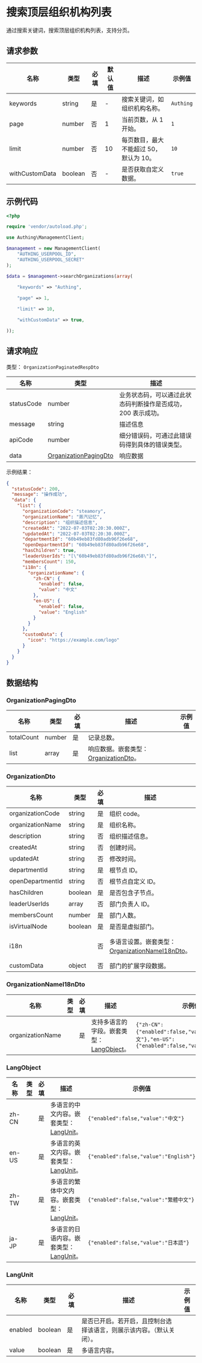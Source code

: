 # 搜索顶层组织机构列表

<!--
  警告⚠️：
  不要直接修改该文档，
  https://github.com/Authing/authing-docs-factory
  使用该项目进行生成
-->

<LastUpdated />

通过搜索关键词，搜索顶层组织机构列表，支持分页。

## 请求参数

| 名称 | 类型 | 必填 | 默认值 | 描述 | 示例值 |
| ---- | ---- | ---- | ---- | ---- | ---- |
| keywords | string  | 是 | - | 搜索关键词，如组织机构名称。  | `Authing` |
| page | number  | 否 | 1 | 当前页数，从 1 开始。  | `1` |
| limit | number  | 否 | 10 | 每页数目，最大不能超过 50，默认为 10。  | `10` |
| withCustomData | boolean  | 否 | - | 是否获取自定义数据。  | `true` |


## 示例代码

```php
<?php

require 'vendor/autoload.php';

use Authing\ManagementClient;

$management = new ManagementClient(
    "AUTHING_USERPOOL_ID",
    "AUTHING_USERPOOL_SECRET"
);

$data = $management->searchOrganizations(array(
  
    "keywords" => "Authing",

    "page" => 1,

    "limit" => 10,

    "withCustomData" => true,

));
```


## 请求响应

类型： `OrganizationPaginatedRespDto`

| 名称 | 类型 | 描述 |
| ---- | ---- | ---- |
| statusCode | number | 业务状态码，可以通过此状态码判断操作是否成功，200 表示成功。 |
| message | string | 描述信息 |
| apiCode | number | 细分错误码，可通过此错误码得到具体的错误类型。 |
| data | <a href="#OrganizationPagingDto">OrganizationPagingDto</a> | 响应数据 |



示例结果：

```json
{
  "statusCode": 200,
  "message": "操作成功",
  "data": {
    "list": {
      "organizationCode": "steamory",
      "organizationName": "蒸汽记忆",
      "description": "组织描述信息",
      "createdAt": "2022-07-03T02:20:30.000Z",
      "updatedAt": "2022-07-03T02:20:30.000Z",
      "departmentId": "60b49eb83fd80adb96f26e68",
      "openDepartmentId": "60b49eb83fd80adb96f26e68",
      "hasChildren": true,
      "leaderUserIds": "[\"60b49eb83fd80adb96f26e68\"]",
      "membersCount": 150,
      "i18n": {
        "organizationName": {
          "zh-CN": {
            "enabled": false,
            "value": "中文"
          },
          "en-US": {
            "enabled": false,
            "value": "English"
          }
        }
      },
      "customData": {
        "icon": "https://example.com/logo"
      }
    }
  }
}
```

## 数据结构


### <a id="OrganizationPagingDto"></a> OrganizationPagingDto

| 名称 | 类型 | 必填 | 描述 | 示例值 |
| ---- |  ---- | ---- | ---- | ---- |
| totalCount | number | 是 | 记录总数。  |  |
| list | array | 是 | 响应数据。嵌套类型：<a href="#OrganizationDto">OrganizationDto</a>。  |  |


### <a id="OrganizationDto"></a> OrganizationDto

| 名称 | 类型 | 必填 | 描述 | 示例值 |
| ---- |  ---- | ---- | ---- | ---- |
| organizationCode | string | 是 | 组织 code。  |  `steamory` |
| organizationName | string | 是 | 组织名称。  |  `蒸汽记忆` |
| description | string | 否 | 组织描述信息。  |  `组织描述信息` |
| createdAt | string | 否 | 创建时间。  |  `2022-07-03T02:20:30.000Z` |
| updatedAt | string | 否 | 修改时间。  |  `2022-07-03T02:20:30.000Z` |
| departmentId | string | 是 | 根节点 ID。  |  `60b49eb83fd80adb96f26e68` |
| openDepartmentId | string | 否 | 根节点自定义 ID。  |  `60b49eb83fd80adb96f26e68` |
| hasChildren | boolean | 是 | 是否包含子节点。  |  `true` |
| leaderUserIds | array | 否 | 部门负责人 ID。  |  `["60b49eb83fd80adb96f26e68"]` |
| membersCount | number | 是 | 部门人数。  |  `150` |
| isVirtualNode | boolean | 是 | 是否是虚拟部门。  |  |
| i18n |  | 否 | 多语言设置。嵌套类型：<a href="#OrganizationNameI18nDto">OrganizationNameI18nDto</a>。  |  `{"organizationName":{"zh-CN":{"enabled":false,"value":"中文"},"en-US":{"enabled":false,"value":"English"}}}` |
| customData | object | 否 | 部门的扩展字段数据。  |  `{"icon":"https://example.com/logo"}` |


### <a id="OrganizationNameI18nDto"></a> OrganizationNameI18nDto

| 名称 | 类型 | 必填 | 描述 | 示例值 |
| ---- |  ---- | ---- | ---- | ---- |
| organizationName |  | 是 | 支持多语言的字段。嵌套类型：<a href="#LangObject">LangObject</a>。  |  `{"zh-CN":{"enabled":false,"value":"中文"},"en-US":{"enabled":false,"value":"English"}}` |


### <a id="LangObject"></a> LangObject

| 名称 | 类型 | 必填 | 描述 | 示例值 |
| ---- |  ---- | ---- | ---- | ---- |
| zh-CN |  | 是 | 多语言的中文内容。嵌套类型：<a href="#LangUnit">LangUnit</a>。  |  `{"enabled":false,"value":"中文"}` |
| en-US |  | 是 | 多语言的英文内容。嵌套类型：<a href="#LangUnit">LangUnit</a>。  |  `{"enabled":false,"value":"English"}` |
| zh-TW |  | 是 | 多语言的繁体中文内容。嵌套类型：<a href="#LangUnit">LangUnit</a>。  |  `{"enabled":false,"value":"繁體中文"}` |
| ja-JP |  | 是 | 多语言的日语内容。嵌套类型：<a href="#LangUnit">LangUnit</a>。  |  `{"enabled":false,"value":"日本語"}` |


### <a id="LangUnit"></a> LangUnit

| 名称 | 类型 | 必填 | 描述 | 示例值 |
| ---- |  ---- | ---- | ---- | ---- |
| enabled | boolean | 是 | 是否已开启。若开启，且控制台选择该语言，则展示该内容。（默认关闭）。  |  |
| value | boolean | 是 | 多语言内容。  |  |


